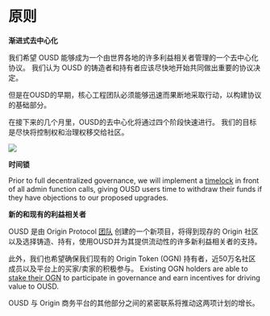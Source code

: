 # 原则

**渐进式去中心化**

我们希望 OUSD 能够成为一个由世界各地的许多利益相关者管理的一个去中心化协议。 我们认为 OUSD 的铸造者和持有者应该尽快地开始共同做出重要的协议决定。

但是在OUSD的早期，核心工程团队必须能够迅速而果断地采取行动，以构建协议的基础部分。

在接下来的几个月里，OUSD的去中心化将通过四个阶段快速进行。 我们的目标是尽快将控制权和治理权移交给社区。

![](../.gitbook/assets/ousd_docs_graphics_2%20%283%29.png)

**时间锁**

Prior to full decentralized governance, we will implement a [timelock](../smart-contracts/api/timelock.md) in front of all admin function calls, giving OUSD users time to withdraw their funds if they have objections to our proposed upgrades.

**新的和现有的利益相关者**

OUSD 是由 Origin Protocol [团队](www.originprotocol.com/team) 创建的一个新项目，将得到现存的 Origin 社区以及选择铸造、持有，使用OUSD并为其提供流动性的许多新利益相关者的支持。

此外，我们也希望确保我们现有的 Origin Token \(OGN\) 持有者，近50万名社区成员以及平台上的买家/卖家的积极参与。 Existing OGN holders are able to [stake their OGN](ogn-staking.md) to participate in governance and earn incentives for driving value to OUSD.

OUSD 与 Origin 商务平台的其他部分之间的紧密联系将推动这两项计划的增长。



